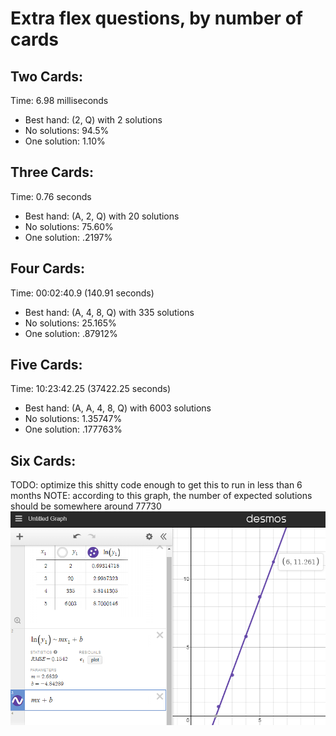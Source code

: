 # Extra flex questions, by number of cards

## Two Cards:
Time: 6.98 milliseconds
* Best hand: (2, Q) with 2 solutions
* No solutions: 94.5%
* One solution: 1.10%

## Three Cards:
Time: 0.76 seconds
* Best hand: (A, 2, Q) with 20 solutions
* No solutions: 75.60%
* One solution: .2197%

## Four Cards:
Time: 00:02:40.9 (140.91 seconds)
* Best hand: (A, 4, 8, Q) with 335 solutions
* No solutions: 25.165%
* One solution: .87912%

## Five Cards:
Time: 10:23:42.25 (37422.25 seconds)
* Best hand: (A, A, 4, 8, Q) with 6003 solutions
* No solutions: 1.35747%
* One solution: .177763%

## Six Cards:
TODO: optimize this shitty code enough to get this to run in less than 6 months
NOTE: according to this graph, the number of expected solutions should be somewhere around 77730
![log plot of number of solutions versus number of cards](./num_solutions.png)
